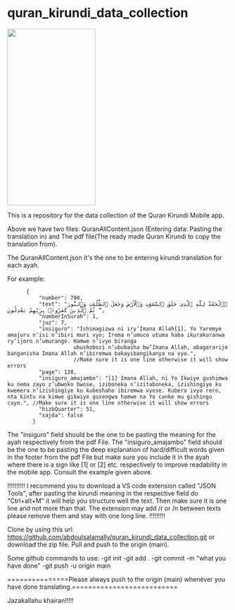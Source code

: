 # quran_kirundi_data_collection
<img src="https://github.com/user-attachments/assets/34ea18f6-908f-4ac8-b3cf-9f962456ebb8" style="height:400px; width:200px"/>


This is a repository for the data collection of the Quran Kirundi Mobile app.


Above we have two files:
QuranAllContent.json (Entering data: Pasting the translation in) and The pdf file(The ready made Quran Kirundi to copy the translation from).

The QuranAllContent.json it's the one to be entering kirundi translation for each ayah.

For example:

          {
              "number": 790,
              "text": "ٱلْحَمْدُ لِلَّهِ ٱلَّذِى خَلَقَ ٱلسَّمَٰوَٰتِ وَٱلْأَرْضَ وَجَعَلَ ٱلظُّلُمَٰتِ وَٱلنُّورَ ۖ ثُمَّ ٱلَّذِينَ كَفَرُوا۟ بِرَبِّهِمْ يَعْدِلُونَ",
              "numberInSurah": 1,
              "juz": 7,
              "insiguro": "Ishimagizwa ni iry’Imana Allah[1], Yo Yaremye amajuru n’isi n’ibiri muri vyo; Irema n’umuco utuma haba ikurakuranwa ry’ijoro n’umurango. Hamwe n’ivyo biranga 
                         ubushobozi n’ububasha bw’Imana Allah, abagararije banganisha Imana Allah n’ibiremwa bakayibangikanya na vyo.", 
                         //Make sure it is one line otherwise it will show errors
              "page": 128,
              "insiguro_amajambo": "[1] Imana Allah, ni Yo Ikwiye gushimwa ku nema zayo z’ubwoko bwose, iziboneka n’izitaboneka, izishingiye ku kwemera n’izishingiye ku kubeshaho ibiremwa vyose. Kubera ivyo rero, nta kintu na kimwe gikwiye gusengwa hamwe na Yo canke mu gishingo cayo.", //Make sure it is one line otherwise it will show errors
              "hizbQuarter": 51,
              "sajda": false
            }

The "insiguro" field should be the one to be pasting the meaning for the ayah respectively from the pdf File.
The "insiguro_amajambo" field should be the one to be pasting the deep explanation of hard/difficult words given in the footer from the pdf File but make sure you include it in the ayah where there is a sign like [1] or [2] etc. respectively to improve readability in the mobile app. Consult the example given above.


!!!!!!!!!! I recommend you to download a VS code extension called "JSON Tools", after pasting the kirundi meaning in the respective field do "Ctrl+alt+M" it will help you structure well the text. Then make sure it is one line and not more than that. The extension may add /r or /n between texts please remove them and stay with one long line. !!!!!!!!!

Clone by using this url: https://github.com/abdoulsalamally/quran_kirundi_data_collection.git or download the zip file.
Pull and push to the origin (main).

Some github commands to use:
-git init
-git add .
-git commit -m "what you have done"
-git push -u origin main 

===============Please always push to the origin (main) whenever you have done translating.==========================

Jazakallahu khairan!!!!!



